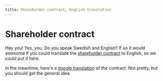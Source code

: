 ```yaml
---
title: Shareholder contract, English translation
---
```


Shareholder contract
====================

Hey you! Yes, you. Do you speak Swedish and English? If so it would awesome if you could translate the [shareholder contract](shareholder-contract-sv.html) to English, so we could put it here.

In the meantime, here's a [google translation](https://translate.google.com/translate?sl=sv&tl=en&js=y&prev=_t&hl=en&ie=UTF-8&u=http%3A%2F%2Fdna.crisp.se%2Fdocs%2Fshareholder-contract-sv.html) of the contract. Not pretty, but you should get the general idea.
